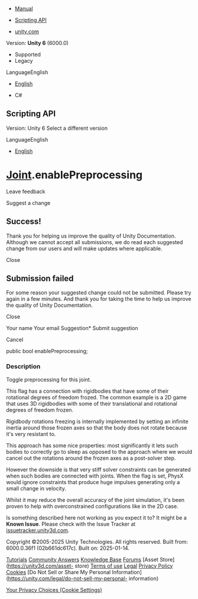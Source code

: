 [ ]()

  * [Manual](../Manual/index.html)
  * [Scripting API](../ScriptReference/index.html)

  * [unity.com](https://unity.com/)

Version: **Unity 6** (6000.0)

  * Supported
  * Legacy

LanguageEnglish

  * [English]()

  * C#

[ ](https://docs.unity3d.com)

## Scripting API

Version: Unity 6 Select a different version

LanguageEnglish

  * [English]()

#  [Joint](Joint.html).enablePreprocessing

Leave feedback

Suggest a change

## Success!

Thank you for helping us improve the quality of Unity Documentation. Although
we cannot accept all submissions, we do read each suggested change from our
users and will make updates where applicable.

Close

## Submission failed

For some reason your suggested change could not be submitted. Please <a>try
again</a> in a few minutes. And thank you for taking the time to help us
improve the quality of Unity Documentation.

Close

Your name Your email Suggestion* Submit suggestion

Cancel

[ ]()

public bool enablePreprocessing;

### Description

Toggle preprocessing for this joint.

This flag has a connection with rigidbodies that have some of their rotational
degrees of freedom frozed. The common example is a 2D game that uses 3D
rigidbodies with some of their translational and rotational degrees of freedom
frozen.  
  
Rigidbody rotations freezing is internally implemented by setting an infinite
inertia around those frozen axes so that the body does not rotate because it's
very resistant to.  
  
This approach has some nice properties: most significantly it lets such bodies
to correctly go to sleep as opposed to the approach where we would cancel out
the rotations around the frozen axes as a post-solver step.  
  
However the downside is that very stiff solver constraints can be generated
when such bodies are connected with joints. When the flag is set, PhysX would
ignore constraints that produce huge impulses generating only a small change
in velocity.  
  
Whilst it may reduce the overall accuracy of the joint simulation, it's been
proven to help with overconstrained configurations like in the 2D case.

Is something described here not working as you expect it to? It might be a
**Known Issue**. Please check with the Issue Tracker at
[issuetracker.unity3d.com](https://issuetracker.unity3d.com).

Copyright ©2005-2025 Unity Technologies. All rights reserved. Built from:
6000.0.36f1 (02b661dc617c). Built on: 2025-01-14.

[Tutorials](https://unity3d.com/learn) [Community
Answers](https://answers.unity3d.com) [Knowledge
Base](https://support.unity3d.com/hc/en-us)
[Forums](https://forum.unity3d.com) [Asset Store](https://unity3d.com/asset-
store) [Terms of use](https://docs.unity3d.com/Manual/TermsOfUse.html)
[Legal](https://unity.com/legal) [Privacy
Policy](https://unity.com/legal/privacy-policy)
[Cookies](https://unity.com/legal/cookie-policy) [Do Not Sell or Share My
Personal Information](https://unity.com/legal/do-not-sell-my-personal-
information)

[Your Privacy Choices (Cookie Settings)](javascript:void\(0\);)


